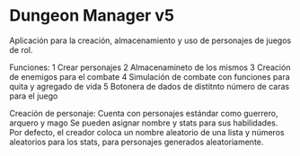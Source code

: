 # Dungeon Manager v5

Aplicación para la creación, almacenamiento y uso de personajes de juegos de rol. 

Funciones:
1 Crear personajes
2 Almacenamineto de los mismos
3 Creación de enemigos para el combate
4 Simulación de combate con funciones para quita y agregado de vida
5 Botonera de dados de distitnto número de caras para el juego

Creación de personaje:
Cuenta con personajes estándar como guerrero, arquero y mago
Se pueden asignar nombre y stats para sus habilidades. Por defecto, el creador coloca un nombre aleatorio de una lista y números aleatorios para los stats, para personajes generados aleatoriamente.

